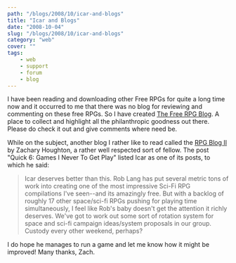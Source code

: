 ```yaml
---
path: "/blogs/2008/10/icar-and-blogs"
title: "Icar and Blogs"
date: "2008-10-04"
slug: "/blogs/2008/10/icar-and-blogs"
category: "web"
cover: ""
tags:
    - web
    - support
    - forum
    - blog
---
```


I have been reading and downloading other Free RPGs for quite a long time now and it occurred to me that there was no blog for reviewing and commenting on these free RPGs. So I have created [The Free RPG Blog](https://www.thefreerpgblog.com). A place to collect and highlight all the philanthropic goodness out there. Please do check it out and give comments where need be.
		
While on the subject, another blog I rather like to read called the [RPG Blog II](https://www.rpgblog2.com/) by Zachary Houghton, a rather well respected sort of fellow. The post "Quick 6: Games I Never To Get Play" listed Icar as one of its posts, to which he said:

>    Icar deserves better than this. Rob Lang has put several metric tons of work into creating one of the most impressive Sci-Fi RPG compilations I've seen--and its amazingly free. But with a backlog of roughly 17 other space/sci-fi RPGs pushing for playing time simultaneously, I feel like Rob's baby doesn't get the attention it richly deserves. We've got to work out some sort of rotation system for space and sci-fi campaign ideas/system proposals in our group. Custody every other weekend, perhaps?

I do hope he manages to run a game and let me know how it might be improved! Many thanks, Zach.
